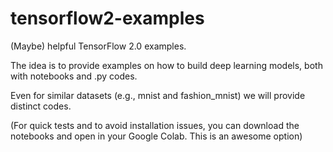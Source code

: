 # tensorflow2-examples
(Maybe) helpful TensorFlow 2.0 examples. 

The idea is to provide examples on how to build deep learning models, both with notebooks and .py codes.

Even for similar datasets (e.g., mnist and fashion_mnist) we will provide distinct codes.

(For quick tests and to avoid installation issues, you can download the notebooks and open in your Google Colab. This is an awesome option)
